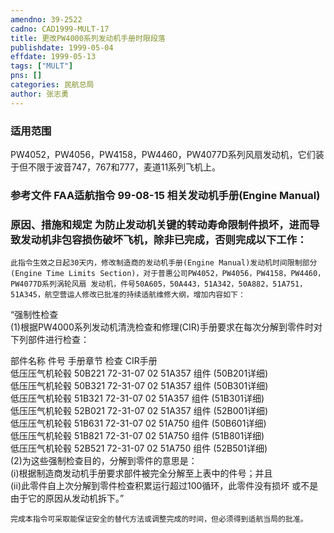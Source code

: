 ```yaml
---
amendno: 39-2522  
cadno: CAD1999-MULT-17  
title: 更改PW4000系列发动机手册时限段落  
publishdate: 1999-05-04  
effdate: 1999-05-13  
tags: ["MULT"]  
pns: []  
categories: 民航总局  
author: 张志勇  
---
```

  
### 适用范围  
PW4052，PW4056，PW4158，PW4460，PW4077D系列风扇发动机，它们装于但不限于波音747，767和777，麦道11系列飞机上。  
  
<!--more-->  
### 参考文件    FAA适航指令 99-08-15 相关发动机手册(Engine Manual)  
  
### 原因、措施和规定 为防止发动机关键的转动寿命限制件损坏，进而导致发动机非包容损伤破坏飞机，除非已完成，否则完成以下工作：  
    此指令生效之日起30天内，修改制造商的发动机手册(Engine Manual)发动机时间限制部分(Engine Time Limits Section)，对于普惠公司PW4052，PW4056，PW4158，PW4460，PW4077D系列涡轮风扇 发动机，件号50A605，50A443，51A342，50A882，51A751，51A345，航空营运人修改已批准的持续适航维修大纲，增加内容如下：  
“强制性检查  
(1)根据PW4000系列发动机清洗检查和修理(CIR)手册要求在每次分解到零件时对下列部件进行检查：  
      
部件名称 件号      手册章节  检查 CIR手册  
低压压气机轮毂 50B221 72-31-07  02 51A357       组件  (50B201详细)  
低压压气机轮毂 50B321 72-31-07  02 51A357       组件  (50B301详细)  
低压压气机轮毂 51B321 72-31-07  02 51A357       组件  (51B301详细)  
低压压气机轮毂 52B021 72-31-07  02 51A357       组件  (52B001详细)  
低压压气机轮毂 51B631 72-31-07  02 51A750       组件  (50B601详细)  
低压压气机轮毂 51B821 72-31-07  02 51A750       组件  (51B801详细)  
低压压气机轮毂 52B521 72-31-07  02 51A750       组件  (52B501详细)  
(2)为这些强制检查目的，分解到零件的意思是：  
(i)根据制造商发动机手册要求部件被完全分解至上表中的件号；并且  
        (ii)此零件自上次分解到零件检查积累运行超过100循环，此零件没有损坏 或不是由于它的原因从发动机拆下。”  
  
    完成本指令可采取能保证安全的替代方法或调整完成的时间，但必须得到适航当局的批准。  
